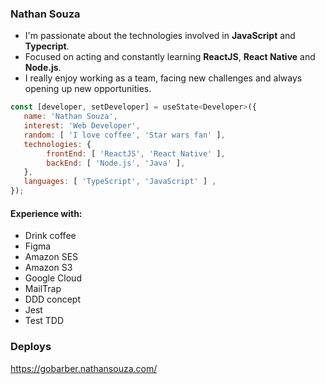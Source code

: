 ### Nathan Souza

<ul>
  <li> I'm passionate about the technologies involved in <b>JavaScript</b> and <b>Typecript</b>. </li>

  <li> Focused on acting and constantly learning <b>ReactJS</b>, <b>React Native</b> and <b>Node.js</b>. </li>

  <li> I really enjoy working as a team, facing new challenges and always opening up new opportunities. </li>
</ul>

```js
const [developer, setDeveloper] = useState<Developer>({
   name: 'Nathan Souza',
   interest: 'Web Developer',
   random: [ 'I love coffee', 'Star wars fan' ],   
   technologies: {
        frontEnd: [ 'ReactJS', 'React Native' ],
        backEnd: [ 'Node.js', 'Java' ],
   },
   languages: [ 'TypeScript', 'JavaScript' ] ,
});
```


#### Experience with:
<ul>
  <li>Drink coffee</li>
  <li>Figma</li>
  <li>Amazon SES</li>
  <li>Amazon S3</li>
  <li>Google Cloud</li>
  <li>MailTrap</li>
  <li>DDD concept</li> 
  <li>Jest</li>    
  <li>Test TDD</li>   
</ul>

### Deploys
https://gobarber.nathansouza.com/

